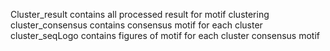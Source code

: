 Cluster_result contains all processed result for motif clustering
cluster_consensus contains consensus motif for each cluster
cluster_seqLogo contains figures of motif for each cluster consensus motif
